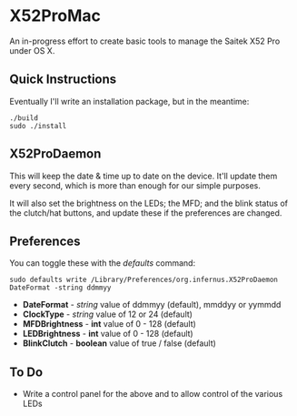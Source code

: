 X52ProMac
=========

An in-progress effort to create basic tools to manage the Saitek X52 Pro under OS X.

Quick Instructions
------------------

Eventually I'll write an installation package, but in the meantime:

```
./build
sudo ./install
```

X52ProDaemon
------------

This will keep the date & time up to date on the device. It'll update them every second, which is more than enough for our simple purposes.

It will also set the brightness on the LEDs; the MFD; and the blink status of the clutch/hat buttons, and update these if the preferences are changed.

Preferences
-----------

You can toggle these with the *defaults* command:
```
sudo defaults write /Library/Preferences/org.infernus.X52ProDaemon DateFormat -string ddmmyy
```

* **DateFormat** - *string* value of ddmmyy (default), mmddyy or yymmdd
* **ClockType** - *string* value of 12 or 24 (default)
* **MFDBrightness** - **int** value of 0 - 128 (default)
* **LEDBrightness** - **int** value of 0 - 128 (default)
* **BlinkClutch** - **boolean** value of true / false (default)

To Do
-----

* Write a control panel for the above and to allow control of the various LEDs



